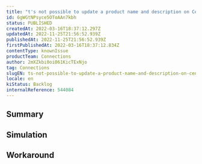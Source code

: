 ```yaml
---
title: "t's not possible to update a product name and description on Centauro."
id: 6gWGtNPsyce5OToAAn7kbh
status: PUBLISHED
createdAt: 2022-03-16T18:37:12.297Z
updatedAt: 2022-11-25T21:56:52.939Z
publishedAt: 2022-11-25T21:56:52.939Z
firstPublishedAt: 2022-03-16T18:37:12.834Z
contentType: knownIssue
productTeam: Connections
author: 2mXZkbi0oi061KicTExNjo
tag: Connections
slugEN: ts-not-possible-to-update-a-product-name-and-description-on-centauro
locale: en
kiStatus: Backlog
internalReference: 544084
---
```


## Summary



## Simulation



## Workaround



